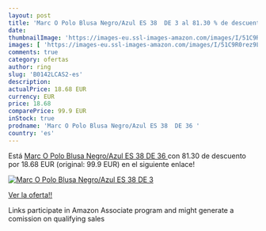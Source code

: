 ```yaml
---
layout: post
title: 'Marc O Polo Blusa Negro/Azul ES 38  DE 3 al 81.30 % de descuento'
date: 
thumbnailImage: 'https://images-eu.ssl-images-amazon.com/images/I/51C9R0rez9L._SL200_.jpg'
images: [ 'https://images-eu.ssl-images-amazon.com/images/I/51C9R0rez9L._SL200_.jpg' ]
comments: true
category: ofertas
author: ring
slug: 'B0142LCAS2-es'
description:
actualPrice: 18.68 EUR
currency: EUR
price: 18.68
comparePrice: 99.9 EUR
inStock: true
prodname: 'Marc O Polo Blusa Negro/Azul ES 38  DE 36 '
country: 'es'
---
```


Está [Marc O Polo Blusa Negro/Azul ES 38  DE 36 ](https://www.amazon.es/dp/B0142LCAS2/?tag=tolees-21) con 81.30 de descuento por 18.68 EUR (original: 99.9 EUR) en el siguiente enlace!

[![Marc O Polo Blusa Negro/Azul ES 38  DE 3](https://images-eu.ssl-images-amazon.com/images/I/51C9R0rez9L._SL200_.jpg)](https://www.amazon.es/dp/B0142LCAS2/?tag=tolees-21)

[Ver la oferta!!](https://www.amazon.es/dp/B0142LCAS2/?tag=tolees-21)

Links participate in Amazon Associate program and might generate a comission on qualifying sales


